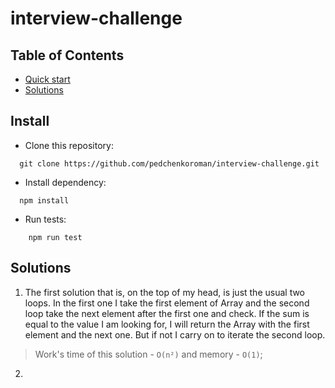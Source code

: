# interview-challenge

## Table of Contents
- [Quick start](#install)
- [Solutions](#solutions)

## Install
- Clone this repository:
```shell
  git clone https://github.com/pedchenkoroman/interview-challenge.git
```

- Install dependency:
```shell
  npm install
```

- Run tests:
```shell
    npm run test
```

## Solutions

1. The first solution that is, on the top of my head, is just the usual two loops. In the first one I take the first element of
   Array and the second loop take the next element after the first one and check. If the sum is equal to the value I am looking for,
   I will return the Array with the first element and the next one. But if not I carry on to iterate the second loop.
 > Work's time of this solution - `O(n²)` and memory - `O(1)`;

2. 


